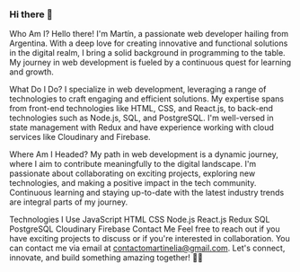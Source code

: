 ### Hi there 👋

Who Am I?
Hello there! I'm Martín, a passionate web developer hailing from Argentina. With a deep love for creating innovative and functional solutions in the digital realm, I bring a solid background in programming to the table. My journey in web development is fueled by a continuous quest for learning and growth.

What Do I Do?
I specialize in web development, leveraging a range of technologies to craft engaging and efficient solutions. My expertise spans from front-end technologies like HTML, CSS, and React.js, to back-end technologies such as Node.js, SQL, and PostgreSQL. I'm well-versed in state management with Redux and have experience working with cloud services like Cloudinary and Firebase.

Where Am I Headed?
My path in web development is a dynamic journey, where I aim to contribute meaningfully to the digital landscape. I'm passionate about collaborating on exciting projects, exploring new technologies, and making a positive impact in the tech community. Continuous learning and staying up-to-date with the latest industry trends are integral parts of my journey.

Technologies I Use
JavaScript
HTML
CSS
Node.js
React.js
Redux
SQL
PostgreSQL
Cloudinary
Firebase
Contact Me
Feel free to reach out if you have exciting projects to discuss or if you're interested in collaboration. You can contact me via email at contactomartinelia@gmail.com. Let's connect, innovate, and build something amazing together! 👋🚀
